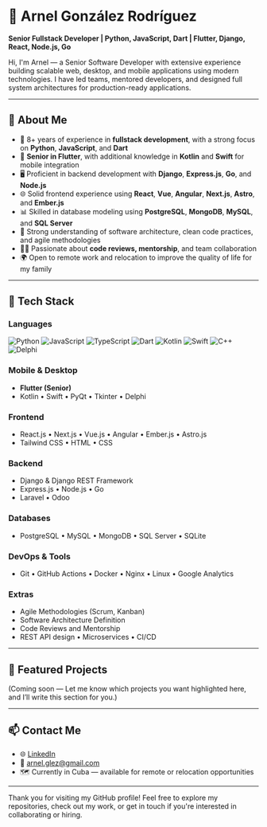 # 👋 Arnel González Rodríguez

**Senior Fullstack Developer | Python, JavaScript, Dart | Flutter, Django, React, Node.js, Go**

Hi, I'm Arnel — a Senior Software Developer with extensive experience building scalable web, desktop, and mobile applications using modern technologies. I have led teams, mentored developers, and designed full system architectures for production-ready applications.

---

## 🧠 About Me

- 💼 8+ years of experience in **fullstack development**, with a strong focus on **Python**, **JavaScript**, and **Dart**
- 📱 **Senior in Flutter**, with additional knowledge in **Kotlin** and **Swift** for mobile integration
- 🖥️ Proficient in backend development with **Django**, **Express.js**, **Go**, and **Node.js**
- 🌐 Solid frontend experience using **React**, **Vue**, **Angular**, **Next.js**, **Astro**, and **Ember.js**
- 📊 Skilled in database modeling using **PostgreSQL**, **MongoDB**, **MySQL**, and **SQL Server**
- 🧩 Strong understanding of software architecture, clean code practices, and agile methodologies
- 🧑‍🏫 Passionate about **code reviews, mentorship**, and team collaboration
- 🌍 Open to remote work and relocation to improve the quality of life for my family

---

## 🔧 Tech Stack

### Languages
![Python](https://img.shields.io/badge/Python-3776AB?style=flat&logo=python&logoColor=white)
![JavaScript](https://img.shields.io/badge/JavaScript-F7DF1E?style=flat&logo=javascript&logoColor=black)
![TypeScript](https://img.shields.io/badge/TypeScript-3178C6?style=flat&logo=typescript&logoColor=white)
![Dart](https://img.shields.io/badge/Dart-0175C2?style=flat&logo=dart&logoColor=white)
![Kotlin](https://img.shields.io/badge/Kotlin-0095D5?style=flat&logo=kotlin&logoColor=white)
![Swift](https://img.shields.io/badge/Swift-FA7343?style=flat&logo=swift&logoColor=white)
![C++](https://img.shields.io/badge/C++-00599C?style=flat&logo=cplusplus&logoColor=white)
![Delphi](https://img.shields.io/badge/Delphi-EF3D22?style=flat&logo=code&logoColor=white)

### Mobile & Desktop
- **Flutter (Senior)**
- Kotlin • Swift • PyQt • Tkinter • Delphi

### Frontend
- React.js • Next.js • Vue.js • Angular • Ember.js • Astro.js
- Tailwind CSS • HTML • CSS

### Backend
- Django & Django REST Framework
- Express.js • Node.js • Go
- Laravel • Odoo

### Databases
- PostgreSQL • MySQL • MongoDB • SQL Server • SQLite

### DevOps & Tools
- Git • GitHub Actions • Docker • Nginx • Linux • Google Analytics

### Extras
- Agile Methodologies (Scrum, Kanban)
- Software Architecture Definition
- Code Reviews and Mentorship
- REST API design • Microservices • CI/CD

---

## 🚀 Featured Projects

(Coming soon — Let me know which projects you want highlighted here, and I’ll write this section for you.)

---

## 📫 Contact Me

- 🌐 [LinkedIn](www.linkedin.com/in/arnelglez)
- 📧 arnel.glez@gmail.com 
- 🗺️ Currently in Cuba — available for remote or relocation opportunities

---

Thank you for visiting my GitHub profile! Feel free to explore my repositories, check out my work, or get in touch if you're interested in collaborating or hiring.
